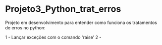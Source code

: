 # Projeto3_Python_trat_erros

Projeto em desenvolvimento para entender como funciona os tratamentos de erros no python:

1 - Lançar exceções com o comando 'raise'
2 - 
